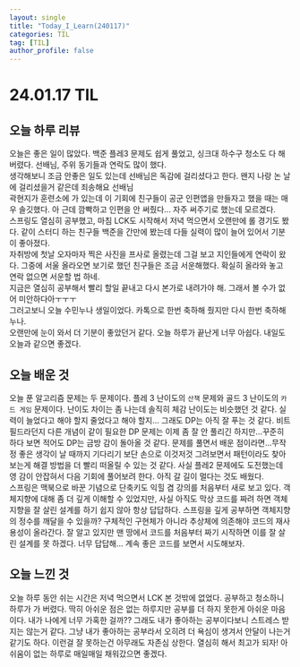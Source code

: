 ```yaml
---
layout: single
title: "Today_I_Learn(240117)"
categories: TIL
tag: [TIL]
author_profile: false
---
```


# 24.01.17 TIL

## 오늘 하루 리뷰
오늘은 좋은 일이 많았다. 백준 플레3 문제도 쉽게 풀었고, 싱크대 하수구 청소도 다 해 버렸다. 선배님, 주위 동기들과 연락도 많이 했다.  
생각해보니 조금 안좋은 일도 있는데 선배님은 독감에 걸리셨다고 한다. 왠지 나랑 논 날에 걸리셨을거 같은데 죄송해요 선배님  
곽현지가 훈련소에 가 있는데 이 기회에 친구들이 공군 인편앱을 만들자고 했을 때는 매우 솔깃했다. 아 근데 깜빡하고 인편을 안 써줬다... 자주 써주기로 했는데 모르겠다.  
스프링도 열심히 공부했고, 마침 LCK도 시작해서 저녁 먹으면서 오랜만에 롤 경기도 봤다. 같이 스터디 하는 친구들 백준을 간만에 봤는데 다들 실력이 많이 늘어 있어서 기분이 좋아졌다.  
자취방에 첫날 오자마자 찍은 사진을 프사로 올렸는데 그걸 보고 지인들에게 연락이 왔다. 그중에 서울 올라오면 보기로 했던 친구들은 조금 서운해했다. 확실히 올라와 놓고 연락 없으면 서운할 법 하네.  
지금은 열심히 공부해서 빨리 할일 끝내고 다시 본가로 내려가야 해. 그래서 볼 수가 없어 미안하다아ㅜㅜㅜ  
그러고보니 오늘 수민누나 생일이었다. 카톡으로 한번 축하해 줬지만 다시 한번 축하해 누나.  
오랜만에 눈이 와서 더 기분이 좋았던거 같다. 오늘 하루가 끝난게 너무 아쉽다. 내일도 오늘과 같으면 좋겠다.  

## 오늘 배운 것
오늘 푼 알고리즘 문제는 두 문제이다. 플레 3 난이도의 `산책` 문제와 골드 3 난이도의 `카드 게임` 문제이다. 난이도 차이는 좀 나는데 솔직히 체감 난이도는 비슷했던 것 같다. 실력이 늘었다고 해야 할지 줄었다고 해야 할지... 그래도 DP는 아직 잘 푸는 것 같다. 비트 필드라던지 다른 개념이 같이 필요한 DP 문제는 이제 좀 잘 안 풀리긴 하지만...꾸준히 하다 보면 적어도 DP는 금방 감이 돌아올 것 같다. 문제를 풀면서 배운 점이라면...무작정 좋은 생각이 날 때까지 기다리기 보단 손으로 이것저것 그려보면서 패턴이라도 찾아보는게 해결 방법을 더 빨리 떠올릴 수 있는 것 같다. 사실 플레2 문제에도 도전했는데 영 감이 안잡혀서 다음 기회에 풀어보려 한다. 아직 갈 길이 멀다는 것도 배웠다.  
스프링은 맥북으로 바꾼 기념으로 단축키도 익힐 겸 강의를 처음부터 새로 보고 있다. 객체지향에 대해 좀 더 깊게 이해할 수 있었지만, 사실 아직도 막상 코드를 짜려 하면 객체 지향을 잘 살린 설계를 하기 쉽지 않아 항상 답답하다. 스프링을 깊게 공부하면 객체지향의 정수를 깨달을 수 있을까? 구체적인 구현체가 아니라 추상체에 의존해야 코드의 재사용성이 올라간다. 잘 알고 있지만 맨 땅에서 코드를 처음부터 짜기 시작하면 이를 잘 살린 설계를 못 하겠다. 너무 답답해... 계속 좋은 코드를 보면서 시도해보자.  

## 오늘 느낀 것
오늘 하루 동안 쉬는 시간은 저녁 먹으면서 LCK 본 것밖에 없었다. 공부하고 청소하니 하루가 가 버렸다. 딱히 아쉬운 점은 없는 하루지만 공부를 더 하지 못한게 아쉬운 마음이다. 내가 나에게 너무 가혹한 걸까?? 그래도 내가 좋아하는 공부이다보니 스트레스 받지는 않는거 같다. 그냥 내가 좋아하는 공부라서 오히려 더 욕심이 생겨서 안달이 나는거 같기도 하다. 이런걸 잘 못하는건 아무래도 자존심 상한다. 열심히 해서 최고가 되자! 아쉬움이 없는 하루로 매일매일 채워갔으면 좋겠다.  
